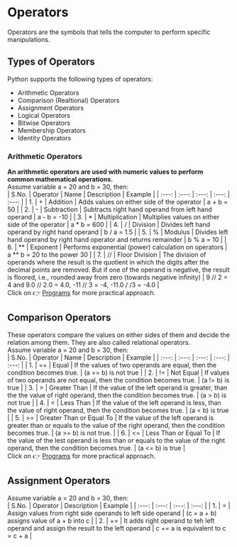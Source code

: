 # Operators
Operators are the symbols that tells the computer to perform specific manipulations.

## Types of Operators
Python supports the following types of operators:
* Arithmetic Operators
* Comparison (Realtional) Operators
* Assignment Operators
* Logical Operators
* Bitwise Operators
* Membership Operators
* Identity Operators

### Arithmetic Operators
**An arithmetic operators are used with numeric values to perform common mathematical operations.** <br>
Assume variable a = 20 and b = 30, then: <br>
| S.No. | Operator | Name  | Description | Example |
| :---: | :---: | :---: | :---: | :---: |
| 1.  | + | Addition  | Adds values on either side of the operator  | a + b = 50 |
| 2.  | - | Subtraction | Subtracts right hand operand from left hand operand | a - b = -10 |
| 3.  | * | Multiplication  | Multiplies values on either side of the operator  | a * b = 600 |
| 4.  | / | Division  | Divides left hand operand by right hand operand | b / a = 1.5 |
| 5.  | % | Modulus | Divides left hand operand by right hand operator and returns remainder  | b % a = 10  |
| 6.  | **  | Exponent  | Performs exponential (power) calculation on operators | a ** b = 20 to the power 30 |
| 7.  | //  | Floor Division  | The division of operands where the result is the quotient in which the digits after the decimal points are removed. But if one of the operand is negative, the result is floored, i.e., rounded away from zero (towards negative infinity) |  9 // 2 = 4 and 9.0 // 2.0 = 4.0, -11 // 3 = -4, -11.0 / /3 = -4.0 |
<br>
Click on 👉 <a href="https://github.com/bishtanuj/python/tree/main/Operators#arithmetic-operators">Programs</a> for more practical approach.

## Comparison Operators
These operators compare the values on either sides of them and decide the relation among them. They are also called relational operators. <br>
Assume variable a = 20 and b = 30, then: <br>
| S.No. | Operator | Name  | Description | Example |
| :---: | :---: | :---: | :---: | :---: |
| 1.  | ==  | Equal | If the values of two operands are equal, then the condition becomes true. | (a == b) is not true  |
| 2.  | !=  | Not Equal | If values of two operands are not equal, then the condition becomes true. | (a != b) is true  |
| 3.  | > | Greater Than  | If the value of the left operand is greater, than the the value of right operand, then the condition becomes true. |  (a > b) is not true |
| 4.  | < | Less Than | If the value of the left operand is less, than the value of right operand, then the condition becomes true. | (a < b) is true |
| 5.  | >=  | Greater Than or Equal To  | If the value of the left operand is greater than or equals to the value of the right operand, then the condition becomes true.  | (a >= b) is not true. |
| 6.  | <=  | Less Than or Equal To | If the value of the lest operand is less than or equals to the value of the right operand, then the condition becomes true. | (a <= b) is true  |
<br>
Click on 👉 <a href="https://github.com/bishtanuj/python/tree/main/Operators#comparison-operators">Programs</a> for more practical approach.

## Assignment Operators
Assume variable a = 20 and b = 30, then: <br>
| S.No. | Operator  | Description | Example |
| :---: | :---: | :---: | :---: |
| 1.  | = | Assign values from right side operands to left side operand | (c = a + b) assigns value of a + b into c |
| 2.  | +=  | It adds right operand to teh left operand and assign the result to the left operand | c += a is equivalent to c = c + a |
